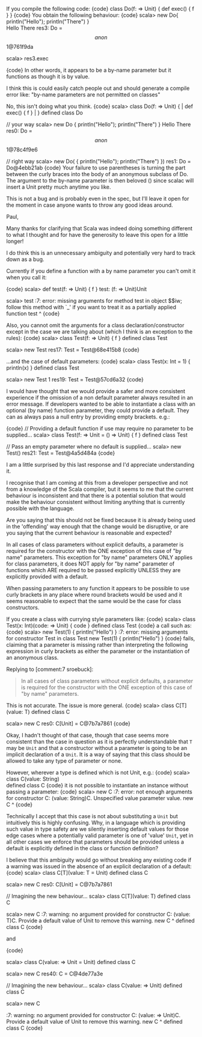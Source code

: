 If you compile the following code:
{code}
class Do(f: => Unit) { 
  def exec() { f } 
} 
{code}
You obtain the following behaviour:
{code}
scala> new Do{ println("Hello"); println("There") }  
Hello
There
res3: Do = $$anon$$1@761f9da

scala> res3.exec

{code}
In other words, it appears to be a by-name parameter but it functions as though it is by value.

I think this is could easily catch people out and should generate a compile error like:
  "by-name parameters are not permitted on classes"

No, this isn't doing what you think.
{code}
scala> class Do(f: => Unit) { 
     |   def exec() { f } 
     | } 
defined class Do

// your way
scala> new Do { println("Hello"); println("There") } 
Hello
There
res0: Do = $$anon$$1@78c4f9e6

// right way
scala> new Do( { println("Hello"); println("There") })
res1: Do = Do@4ebb21ab
{code}
Your failure to use parentheses is turning the part between the curly braces into the body of an anonymous subclass of Do.  The argument to the by-name parameter is then beloved () since scalac will insert a Unit pretty much anytime you like.

This is not a bug and is probably even in the spec, but I'll leave it open for the moment in case anyone wants to throw any good ideas around.

Paul,

Many thanks for clarifying that Scala was indeed doing something different to what I thought and for have the generosity to leave this open for a little longer!

I do think this is an unnecessary ambiguity and potentially very hard to track down as a bug.

Currently if you define a function with a by name parameter you can't omit it when you call it:

{code}
scala> def test(f: => Unit) { f }
test: (f: => Unit)Unit

scala> test
<console>:7: error: missing arguments for method test in object $$iw;
follow this method with `_' if you want to treat it as a partially applied function
       test
       ^
{code}

Also, you cannot omit the arguments for a class declaration/constructor except in the case we are talking about (which I think is an exception to the rules):
{code}
scala> class Test(f: => Unit) { f }
defined class Test

scala> new Test
res17: Test = Test@68e415b8
{code}

…and the case of default parameters:
{code}
scala> class Test(x: Int = 1) { println(x) }
defined class Test

scala> new Test
1
res19: Test = Test@57cd6a32
{code}

I would have thought that we would provide a safer and more consistent experience if the omission of a non default parameter always resulted in an error message.  If developers wanted to be able to instantiate a class with an optional (by name) function parameter, they could provide a default.  They can as always pass a null entry by providing empty brackets.  e.g.:

{code}
// Providing a default function if use may require no parameter to be supplied...
scala> class Test(f: => Unit = () => Unit) { f }
defined class Test

// Pass an empty parameter where no default is supplied...
scala> new Test()
res21: Test = Test@4a5d484a
{code}

I am a little surprised by this last response and I'd appreciate understanding it.

I recognise that I am coming at this from a developer perspective and not from a knowledge of the Scala compiler, but it seems to me that the current behaviour is inconsistent and that there is a potential solution that would make the behaviour consistent without limiting anything that is currently possible with the language.

Are you saying that this should not be fixed because it is already being used in the 'offending' way enough that the change would be disruptive, or are you saying that the current behaviour is reasonable and expected?

In all cases of class parameters without explicit defaults, a parameter is required for the constructor with the ONE exception of this case of "by name" parameters.  This exception for "by name" parameters ONLY applies for class parameters, it does NOT apply for "by name" parameter of functions which ARE required to be passed explicitly UNLESS they are explicitly provided with a default.

When passing parameters to any function it appears to be possible to use curly brackets in any place where round brackets would be used and it seems reasonable to expect that the same would be the case for class constructors.

If you create a class with currying style parameters like:
{code}
scala> class Test(x: Int)(code: => Unit) { code }
defined class Test
{code}
a call such as:
{code}
scala> new Test(1) { println("Hello") }
<console>:7: error: missing arguments for constructor Test in class Test
       new Test(1) { println("Hello") }
{code}
fails, claiming that a parameter is missing rather than interpreting the following expression in curly brackets as either the parameter or the instantiation of an anonymous class.

Replying to [comment:7 sroebuck]:
> In all cases of class parameters without explicit defaults, a parameter is required for the constructor with the ONE exception of this case of "by name" parameters.

This is not accurate.  The issue is more general.
{code}
scala> class C[T](value: T)
defined class C

scala> new C
res0: C[Unit] = C@7b7a7861
{code}

Okay, I hadn't thought of that case, though that case seems more consistent than the case in question as it is perfectly understandable that `T` may be `Unit` and that a constructor without a parameter is going to be an implicit declaration of a `Unit`.  It is a way of saying that this class should be allowed to take any type of parameter or none.

However, wherever a type is defined which is not Unit, e.g.:
{code}
scala> class C(value: String)       
defined class C
{code}
it is not possible to instantiate an instance without passing a parameter:
{code}
scala> new C
<console>:7: error: not enough arguments for constructor C: (value: String)C.
Unspecified value parameter value.
       new C
       ^
{code}

Technically I accept that this case is not about substituting a `Unit` but intuitively this is highly confusing. Why, in a language which is providing such value in type safety are we silently inserting default values for those edge cases where a potentially valid parameter is one of 'value' `Unit`, yet in all other cases we enforce that parameters should be provided unless a default is explicitly defined in the class or function definition?

I believe that this ambiguity would go without breaking any existing code if a warning was issued in the absence of an explicit declaration of a default:
{code}
scala> class C[T](value: T = Unit)
defined class C

scala> new C
res0: C[Unit] = C@7b7a7861

// Imagining the new behaviour...
scala> class C[T](value: T)
defined class C

scala> new C
<console>:7: warning: no argument provided for constructor C: (value: T)C.
Provide a default value of Unit to remove this warning.
       new C
           ^
defined class C
{code}

and

{code}

scala> class C(value: => Unit = Unit)
defined class C

scala> new C
res40: C = C@4de77a3e

// Imagining the new behaviour...
scala> class C(value: => Unit)
defined class C

scala> new C

<console>:7: warning: no argument provided for constructor C: (value: => Unit)C.
Provide a default value of Unit to remove this warning.
       new C
           ^
defined class C
{code}
